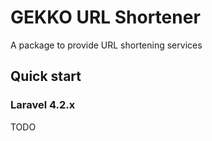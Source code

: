 GEKKO URL Shortener
========

A package to provide URL shortening services

## Quick start

### Laravel 4.2.x

TODO